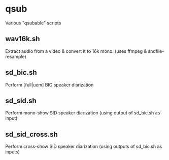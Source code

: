 qsub
====

Various "qsubable" scripts

wav16k.sh
---------

Extract audio from a video & convert it to 16k mono.
(uses ffmpeg & sndfile-resample)

sd_bic.sh
---------

Perform [full|uem] BIC speaker diarization

sd_sid.sh
---------

Perform mono-show SID speaker diarization
(using output of sd_bic.sh as input)

sd_sid_cross.sh
---------------

Perform cross-show SID speaker diarization
(using outputs of sd_bic.sh as inputs)